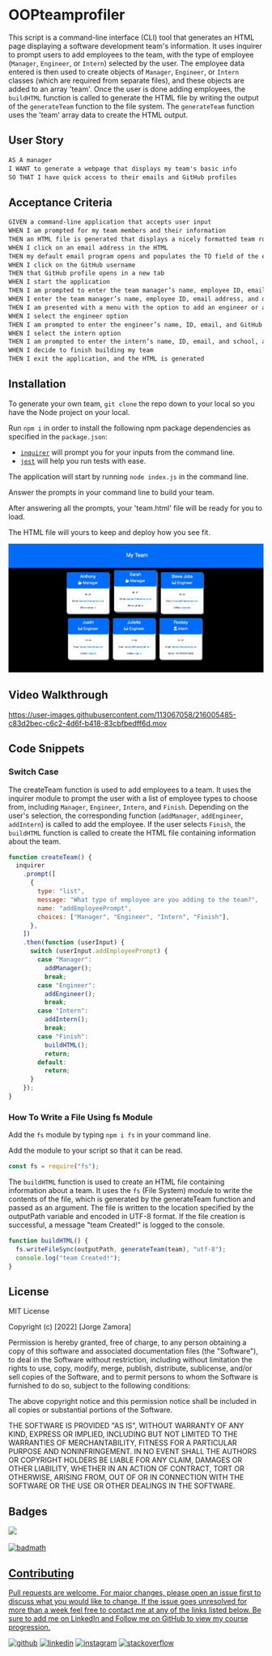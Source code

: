 # OOPteamprofiler

This script is a command-line interface (CLI) tool that generates an HTML page displaying a software development team's information. It uses inquirer to prompt users to add employees to the team, with the type of employee (`Manager`, `Engineer`, or `Intern`) selected by the user. The employee data entered is then used to create objects of `Manager`, `Engineer`, or `Intern` classes (which are required from separate files), and these objects are added to an array 'team'. Once the user is done adding employees, the `buildHTML` function is called to generate the HTML file by writing the output of the `generateTeam` function to the file system. The `generateTeam` function uses the 'team' array data to create the HTML output.

## User Story

```md
AS A manager
I WANT to generate a webpage that displays my team's basic info
SO THAT I have quick access to their emails and GitHub profiles
```

## Acceptance Criteria

```md
GIVEN a command-line application that accepts user input
WHEN I am prompted for my team members and their information
THEN an HTML file is generated that displays a nicely formatted team roster based on user input
WHEN I click on an email address in the HTML
THEN my default email program opens and populates the TO field of the email with the address
WHEN I click on the GitHub username
THEN that GitHub profile opens in a new tab
WHEN I start the application
THEN I am prompted to enter the team manager’s name, employee ID, email address, and office number
WHEN I enter the team manager’s name, employee ID, email address, and office number
THEN I am presented with a menu with the option to add an engineer or an intern or to finish building my team
WHEN I select the engineer option
THEN I am prompted to enter the engineer’s name, ID, email, and GitHub username, and I am taken back to the menu
WHEN I select the intern option
THEN I am prompted to enter the intern’s name, ID, email, and school, and I am taken back to the menu
WHEN I decide to finish building my team
THEN I exit the application, and the HTML is generated
```

## Installation

To generate your own team, `git clone` the repo down to your local so you have the Node project on your local.

Run `npm i` in order to install the following npm package dependencies as specified in the `package.json`:

- [`inquirer`](https://www.npmjs.com/package/inquirer) will prompt you for your inputs from the command line.
- [`jest`](https://www.npmjs.com/package/jest) will help you run tests with ease.

The application will start by running `node index.js` in the command line.

Answer the prompts in your command line to build your team.

After answering all the prompts, your 'team.html' file will be ready for you to load.

The HTML file will yours to keep and deploy how you see fit.

![PICTURE OF GENERATED HTML FILE](./assets/images/generatedhtml.png)

## Video Walkthrough

https://user-images.githubusercontent.com/113067058/216005485-c83d2bec-c6c2-4d6f-b418-83cbfbedff6d.mov

## Code Snippets

### Switch Case

The createTeam function is used to add employees to a team. It uses the inquirer module to prompt the user with a list of employee types to choose from, including `Manager`, `Engineer`, `Intern`, and `Finish`. Depending on the user's selection, the corresponding function (`addManager`, `addEngineer`, `addIntern`) is called to add the employee. If the user selects `Finish`, the `buildHTML` function is called to create the HTML file containing information about the team.

```js
function createTeam() {
  inquirer
    .prompt([
      {
        type: "list",
        message: "What type of employee are you adding to the team?",
        name: "addEmployeePrompt",
        choices: ["Manager", "Engineer", "Intern", "Finish"],
      },
    ])
    .then(function (userInput) {
      switch (userInput.addEmployeePrompt) {
        case "Manager":
          addManager();
          break;
        case "Engineer":
          addEngineer();
          break;
        case "Intern":
          addIntern();
          break;
        case "Finish":
          buildHTML();
          return;
        default:
          return;
      }
    });
}
```

### How To Write a File Using fs Module

Add the `fs` module by typing `npm i fs` in your command line.

Add the module to your script so that it can be read.

```js
const fs = require("fs");
```

The `buildHTML` function is used to create an HTML file containing information about a team. It uses the `fs` (File System) module to write the contents of the file, which is generated by the generateTeam function and passed as an argument. The file is written to the location specified by the outputPath variable and encoded in UTF-8 format. If the file creation is successful, a message "team Created!" is logged to the console.

```js
function buildHTML() {
  fs.writeFileSync(outputPath, generateTeam(team), "utf-8");
  console.log("team Created!");
}
```

## License

MIT License

Copyright (c) [2022] [Jorge Zamora]

Permission is hereby granted, free of charge, to any person obtaining a copy
of this software and associated documentation files (the "Software"), to deal
in the Software without restriction, including without limitation the rights
to use, copy, modify, merge, publish, distribute, sublicense, and/or sell
copies of the Software, and to permit persons to whom the Software is
furnished to do so, subject to the following conditions:

The above copyright notice and this permission notice shall be included in all
copies or substantial portions of the Software.

THE SOFTWARE IS PROVIDED "AS IS", WITHOUT WARRANTY OF ANY KIND, EXPRESS OR
IMPLIED, INCLUDING BUT NOT LIMITED TO THE WARRANTIES OF MERCHANTABILITY,
FITNESS FOR A PARTICULAR PURPOSE AND NONINFRINGEMENT. IN NO EVENT SHALL THE
AUTHORS OR COPYRIGHT HOLDERS BE LIABLE FOR ANY CLAIM, DAMAGES OR OTHER
LIABILITY, WHETHER IN AN ACTION OF CONTRACT, TORT OR OTHERWISE, ARISING FROM,
OUT OF OR IN CONNECTION WITH THE SOFTWARE OR THE USE OR OTHER DEALINGS IN THE
SOFTWARE.

## Badges

<a href=”https://www.linkedin.com/in/jorge-zamora-786945250/”>
<img src='https://img.shields.io/badge/LinkedIn-blue?style=flat&logo=linkedin&labelColor=blue'>

![badmath](https://img.shields.io/github/followers/jbxamora?label=JBXAMORA&logoColor=%23fd2423&style=social)

## Contributing

Pull requests are welcome. For major changes, please open an issue first to discuss what you would like to change. If the issue goes unresolved for more than a week feel free to contact me at any of the links listed below. Be sure to add me on LinkedIn and Follow me on GitHub to view my course progression.

[<img src='https://cdn.jsdelivr.net/npm/simple-icons@3.0.1/icons/github.svg' alt='github' height='40'>](https://github.com/jbxamora) [<img src='https://cdn.jsdelivr.net/npm/simple-icons@3.0.1/icons/linkedin.svg' alt='linkedin' height='40'>](https://www.linkedin.com/in/jorge-zamora-786945250//) [<img src='https://cdn.jsdelivr.net/npm/simple-icons@3.0.1/icons/instagram.svg' alt='instagram' height='40'>](https://www.instagram.com/jbxamora/) [<img src='https://cdn.jsdelivr.net/npm/simple-icons@3.0.1/icons/stackoverflow.svg' alt='stackoverflow' height='40'>](https://stackoverflow.com/users/20023706/jbxamora)
